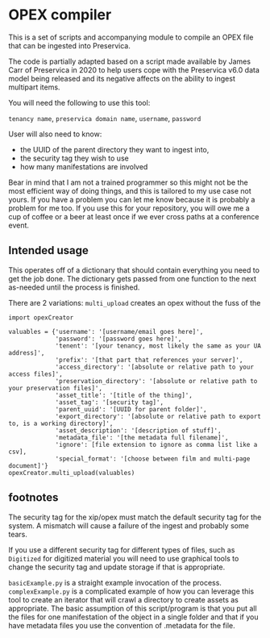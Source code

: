 <h1>OPEX compiler</h1>

This is a set of scripts and accompanying module to compile an OPEX file that can be ingested into Preservica.

The code is partially adapted based on a script made available by James Carr of Preservica in 2020 to help users cope with the Preservica v6.0 data model being released and its negative affects on the ability to ingest multipart items.

You will need the following to use this tool:

`tenancy name`, `preservica domain name`, `username`, `password`

User will also need to know: 
<ul>
<li>the UUID of the parent directory they want to ingest into,</li>
<li>the security tag they wish to use</li>
<li>how many manifestations are involved</li>
</ul>

Bear in mind that I am not a trained programmer so this might not be the most efficient way of doing things, and this is tailored to my use case not yours. If you have a problem you can let me know because it is probably a problem for me too. If you use this for your repository, you will owe me a cup of coffee or a beer at least once if we ever cross paths at a conference event.
<h2>Intended usage</h2>
This operates off of a dictionary that should contain everything you need to get the job done. The dictionary gets passed from one function to the next as-needed until the process is finished.

There are 2 variations:
`multi_upload` creates an opex without the fuss of the 

    import opexCreator
    
    valuables = {'username': '[username/email goes here]',
                 'password': '[password goes here]',
                 'tenent': '[your tenancy, most likely the same as your UA address]',
                 'prefix': '[that part that references your server]',
                 'access_directory': '[absolute or relative path to your access files]',
                 'preservation_directory': '[absolute or relative path to your preservation files]',
                 'asset_title': '[title of the thing]',
                 'asset_tag': '[security tag]',
                 'parent_uuid': '[UUID for parent folder]',
                 'export_directory': '[absolute or relative path to export to, is a working directory]',
                 'asset_description': '[description of stuff]',
                 'metadata_file': '[the metadata full filename]',
                 'ignore': [file extension to ignore as comma list like a csv],
                 'special_format': '[choose between film and multi-page document]'}
    opexCreator.multi_upload(valuables)

<h2>footnotes</h2>
The security tag for the xip/opex must match the default security tag for the system. A mismatch will cause a failure of the ingest and probably some tears.

If you use a different security tag for different types of files, such as `Digitized` for digitized material you will need to use graphical tools to change the security tag and update storage if that is appropriate.

`basicExample.py` is a straight example invocation of the process.
`complexExample.py` is a complicated example of how you can leverage this tool to create an iterator that will crawl a directory to create assets as appropriate. The basic assumption of this script/program is that you put all the files for one manifestation of the object in a single folder and that if you have metadata files you use the convention of .metadata for the file.
